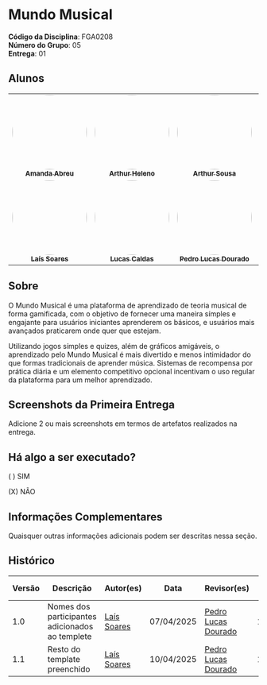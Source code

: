 # Mundo Musical

**Código da Disciplina**: FGA0208<br>
**Número do Grupo**: 05<br>
**Entrega**: 01<br>


## Alunos

<center>
<table>
  <tr>
    <td align="center">
      <a href="https://github.com/Amandaaaaabreu">
        <img style="border-radius: 50%;" src="https://github.com/Amandaaaaabreu.png" width="150px;" alt=""/><br />
        <sub><b>Amanda Abreu</b></sub>
      </a>
    </td>
    <td align="center">
      <a href="https://github.com/arthur-heleno">
        <img style="border-radius: 50%;" src="https://github.com/arthur-heleno.png" width="150px;" alt=""/><br />
        <sub><b>Arthur Heleno</b></sub>
      </a>
    </td>
    <td align="center">
      <a href="https://github.com/arthurrsousa">
        <img style="border-radius: 50%;" src="https://github.com/arthurrsousa.png" width="150px;" alt=""/><br />
        <sub><b>Arthur Sousa</b></sub>
      </a>
    </td>
    <td align="center">
      <a href="https://github.com/sidts">
        <img style="border-radius: 50%;" src="https://github.com/sidts.png" width="150px;" alt=""/><br />
        <sub><b>Enrico Zoratto</b></sub>
      </a>
    </td>
    <td align="center">
      <a href="https://github.com/esthersousa">
        <img style="border-radius: 50%;" src="https://github.com/esthersousa.png" width="150px;" alt=""/><br />
        <sub><b>Esther Sousa</b></sub>
      </a>
    </td>
  </tr>
  <tr>
    <td align="center">
      <a href="https://github.com/Laisczt">
        <img style="border-radius: 50%;" src="https://github.com/Laisczt.png" width="150px;" alt=""/><br />
        <sub><b>Laís Soares</b></sub>
      </a>
    </td>
    <td align="center">
      <a href="https://github.com/lucascaldasb">
        <img style="border-radius: 50%;" src="https://github.com/lucascaldasb.png" width="150px;" alt=""/><br />
        <sub><b>Lucas Caldas</b></sub>
      </a>
    </td>
    <td align="center">
      <a href="https://github.com/lucasdray">
        <img style="border-radius: 50%;" src="https://github.com/lucasdray.png" width="150px;" alt=""/><br />
        <sub><b>Pedro Lucas Dourado</b></sub>
      </a>
    </td>
    <td align="center">
      <a href="https://github.com/pedrolucas12">
        <img style="border-radius: 50%;" src="https://github.com/pedrolucas12.png" width="150px;" alt=""/><br />
        <sub><b>Pedro Lucas Santana</b></sub>
      </a>
    </td>
    <td align="center">
      <a href="https://github.com/sebazac332">
        <img style="border-radius: 50%;" src="https://github.com/sebazac332.png" width="150px;" alt=""/><br />
        <sub><b>Sebastián Rosado</b></sub>
      </a>
    </td>
  </tr>
</table>
</center>



## Sobre 

O Mundo Musical é uma plataforma de aprendizado de teoria musical de forma gamificada, com o objetivo de fornecer uma maneira símples e engajante para usuários iniciantes aprenderem os básicos, e usuários mais avançados praticarem onde quer que estejam.

Utilizando jogos símples e quizes, além de gráficos amigáveis, o aprendizado pelo Mundo Musical é mais divertido e menos intimidador do que formas tradicionais de aprender música. Sistemas de recompensa por prática diária e um elemento competitivo opcional incentivam o uso regular da plataforma para um melhor aprendizado.

## Screenshots da Primeira Entrega
Adicione 2 ou mais screenshots em termos de artefatos realizados na entrega.

## Há algo a ser executado?

( ) SIM

(X) NÃO

## Informações Complementares 
Quaisquer outras informações adicionais podem ser descritas nessa seção.


## Histórico

| Versão | Descrição                                       | Autor(es)                                 | Data       | Revisor(es)                                       | Data de revisão |
| ------ | ----------------------------------------------- | ----------------------------------------- | ---------- | ------------------------------------------------- | --------------- |
| 1.0    | Nomes dos participantes adicionados ao templete | [Laís Soares](https://github.com/Laisczt) | 07/04/2025 | [Pedro Lucas Dourado](https://github.com/Laisczt) | 10/04/2025      |
| 1.1    | Resto do template preenchido                    | [Laís Soares](https://github.com/Laisczt) | 10/04/2025 | [Pedro Lucas Dourado](https://github.com/Laisczt) | 10/04/2025      |

